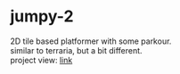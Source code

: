 # jumpy-2
2D tile based platformer with some parkour. <br>
similar to terraria, but a bit different. <br>
project view: <a href = https://github.com/users/runaroundontheground/projects/2/view/1>link</a>
